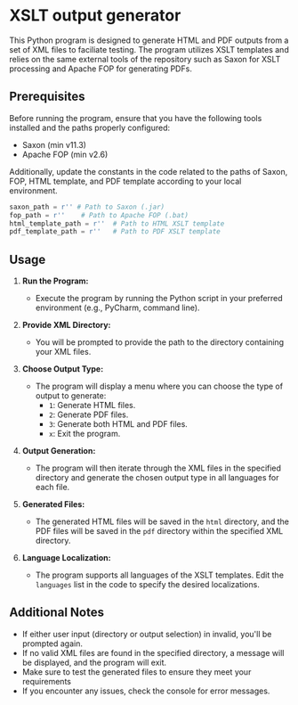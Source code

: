 # XSLT output generator

This Python program is designed to generate HTML and PDF outputs from a set of XML files to faciliate testing. The program utilizes XSLT templates and relies on the same external tools of the repository such as Saxon for XSLT processing and Apache FOP for generating PDFs.

## Prerequisites

Before running the program, ensure that you have the following tools installed and the paths properly configured:

-   Saxon (min v11.3)
-   Apache FOP (min v2.6)

Additionally, update the constants in the code related to the paths of Saxon, FOP, HTML template, and PDF template according to your local environment.

```python
saxon_path = r'' # Path to Saxon (.jar)
fop_path = r''    # Path to Apache FOP (.bat)
html_template_path = r''  # Path to HTML XSLT template
pdf_template_path = r''   # Path to PDF XSLT template 
```

## Usage

1.  **Run the Program:**
    
    -   Execute the program by running the Python script in your preferred environment (e.g., PyCharm, command line).
2.  **Provide XML Directory:**
    
    -   You will be prompted to provide the path to the directory containing your XML files.
3.  **Choose Output Type:**
    
    -   The program will display a menu where you can choose the type of output to generate:
        -   `1`: Generate HTML files.
        -   `2`: Generate PDF files.
        -   `3`: Generate both HTML and PDF files.
        -   `x`: Exit the program.
4.  **Output Generation:**
    
    -   The program will then iterate through the XML files in the specified directory and generate the chosen output type in all languages for each file.
5.  **Generated Files:**
    
    -   The generated HTML files will be saved in the `html` directory, and the PDF files will be saved in the `pdf` directory within the specified XML directory.

6.  **Language Localization:**
    
    -   The program supports all languages of the XSLT templates. Edit the `languages` list in the code to specify the desired localizations. 

## Additional Notes

-   If either user input (directory or output selection) in invalid, you'll be prompted again. 
-   If no valid XML files are found in the specified directory, a message will be displayed, and the program will exit.
-   Make sure to test the generated files to ensure they meet your requirements
-   If you encounter any issues, check the console for error messages.
